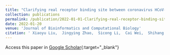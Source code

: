 ```yaml
---
title: "Clarifying real receptor binding site between coronavirus HCoV-HKU1 and 9-O-Ac-Sia based on molecular docking"
collection: publications
permalink: /publication/2022-01-01-Clarifying-real-receptor-binding-site-between-coronavirus-HCoV-HKU1-and-9-O-Ac-Sia-based-on-molecular-docking
date: 2022-01-20
venue: 'Journal of Bioinformatics and Computational Biology'
citation: ' Xiaoyu Liu,  Jingying Zhao,  Sicong Li,  Cai Wei,  Shihang Wang,  Xuanyu Xu,  Yin Zheng,  Xiangyu Deng,  Wenliang Yuan,  Xiaomin Zeng,  Sihua Peng, &quot;Clarifying real receptor binding site between coronavirus HCoV-HKU1 and 9-O-Ac-Sia based on molecular docking.&quot; Journal of Bioinformatics and Computational Biology, 2022.'
---
```

Access this paper in [Google Scholar](https://scholar.google.com/scholar?q=Clarifying+real+receptor+binding+site+between+coronavirus+HCoV+HKU1+and+9+O+Ac+Sia+based+on+molecular+docking){:target="_blank"}
